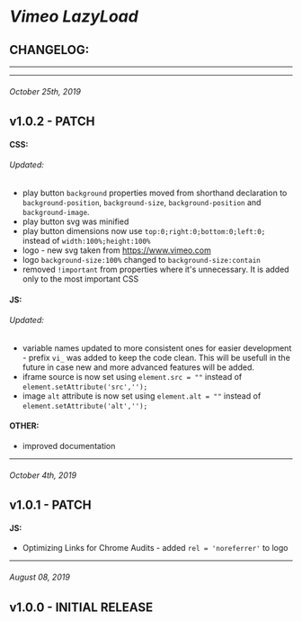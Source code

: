 # *Vimeo LazyLoad*
## CHANGELOG:


********************************************************************************
********************************************************************************
###### October 25th, 2019
## v1.0.2 - PATCH

#### CSS:

###### Updated:
- play button `background` properties moved from shorthand declaration to `background-position`, `background-size`, `background-position` and `background-image`.
- play button svg was minified
- play button dimensions now use `top:0;right:0;bottom:0;left:0;` instead of `width:100%;height:100%`
- logo - new svg taken from https://www.vimeo.com
- logo `background-size:100%` changed to `background-size:contain`
- removed `!important` from properties where it's unnecessary. It is added only to the most important CSS


#### JS:

###### Updated:
- variable names updated to more consistent ones for easier development - prefix `vi_` was added to keep the code clean. This will be usefull in the future in case new and more advanced features will be added.
- iframe source is now set using `element.src = ""` instead of `element.setAttribute('src','');`
- image `alt` attribute is now set using `element.alt = ""` instead of `element.setAttribute('alt','');`


#### OTHER:
- improved documentation


********************************************************************************
###### October 4th, 2019
## v1.0.1 - PATCH

#### JS:
- Optimizing Links for Chrome Audits - added `rel = 'noreferrer'` to logo


********************************************************************************
###### August 08, 2019
## v1.0.0 - INITIAL RELEASE

